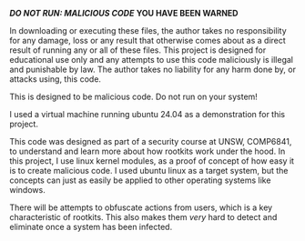 ***DO NOT RUN: MALICIOUS CODE***
**YOU HAVE BEEN WARNED**

In downloading or executing these files, the author takes no responsibility for any damage, loss or any result that
otherwise comes about as a direct result of running any or all of these files. This project is designed for educational
use only and any attempts to use this code maliciously is illegal and punishable by law. The author takes no liability
for any harm done by, or attacks using, this code.

This is designed to be malicious code. Do not run on your system!

I used a virtual machine running ubuntu 24.04 as a demonstration for this project.

This code was designed as part of a security course at UNSW, COMP6841, to understand and learn more about how rootkits
work under the hood. In this project, I use linux kernel modules, as a proof of concept of how easy it is to create
malicious code. I used ubuntu linux as a target system, but the concepts can just as easily be applied to other
operating systems like windows.

There will be attempts to obfuscate actions from users, which is a key characteristic of rootkits. This also makes them
*very* hard to detect and eliminate once a system has been infected.